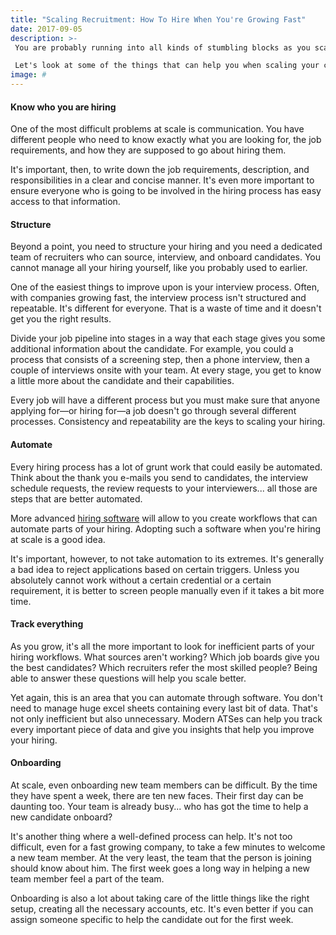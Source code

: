 ```yaml
---
title: "Scaling Recruitment: How To Hire When You're Growing Fast"
date: 2017-09-05
description: >-
 You are probably running into all kinds of stumbling blocks as you scale your company. Hiring at scale is entirely different from hiring at the start. In your quest for speed, you can easily end up bringing people who don't quite fit in your company. Poor hires, as you already know, are costly, and poor hiring at this stage of a company can break it.

 Let's look at some of the things that can help you when scaling your company.
image: #
---
```

#### Know who you are hiring
One of the most difficult problems at scale is communication. You have different people who need to know exactly what you are looking for, the job requirements, and how they are supposed to go about hiring them.

It's important, then, to write down the job requirements, description, and responsibilities in a clear and concise manner. It's even more important to ensure everyone who is going to be involved in the hiring process has easy access to that information.

#### Structure
Beyond a point, you need to structure your hiring and you need a dedicated team of recruiters who can source, interview, and onboard candidates. You cannot manage all your hiring yourself, like you probably used to earlier.

One of the easiest things to improve upon is your interview process. Often, with companies growing fast, the interview process isn't structured and repeatable. It's different for everyone. That is a waste of time and it doesn't get you the right results.

Divide your job pipeline into stages in a way that each stage gives you some additional information about the candidate. For example, you could a process that consists of a screening step, then a phone interview, then a couple of interviews onsite with your team. At every stage, you get to know a little more about the candidate and their capabilities.

Every job will have a different process but you must make sure that anyone applying for—or hiring for—a job doesn't go through several different processes. Consistency and repeatability are the keys to scaling your hiring.

#### Automate
Every hiring process has a lot of grunt work that could easily be automated. Think about the thank you e-mails you send to candidates, the interview schedule requests, the review requests to your interviewers... all those are steps that are better automated.

More advanced [hiring software](https://enlist.io/) will allow to you create workflows that can automate parts of your hiring. Adopting such a software when you're hiring at scale is a good idea.

It's important, however, to not take automation to its extremes. It's generally a bad idea to reject applications based on certain triggers. Unless you absolutely cannot work without a certain credential or a certain requirement, it is better to screen people manually even if it takes a bit more time.

#### Track everything
As you grow, it's all the more important to look for inefficient parts of your hiring workflows. What sources aren't working? Which job boards give you the best candidates? Which recruiters refer the most skilled people? Being able to answer these questions will help you scale better.

Yet again, this is an area that you can automate through software. You don't need to manage huge excel sheets containing every last bit of data. That's not only inefficient but also unnecessary. Modern ATSes can help you track every important piece of data and give you insights that help you improve your hiring.

#### Onboarding
At scale, even onboarding new team members can be difficult. By the time they have spent a week, there are ten new faces. Their first day can be daunting too. Your team is already busy... who has got the time to help a new candidate onboard?

It's another thing where a well-defined process can help. It's not too difficult, even for a fast growing company, to take a few minutes to welcome a new team member. At the very least, the team that the person is joining should know about him. The first week goes a long way in helping a new team member feel a part of the team.

Onboarding is also a lot about taking care of the little things like the right setup, creating all the necessary accounts, etc. It's even better if you can assign someone specific to help the candidate out for the first week.